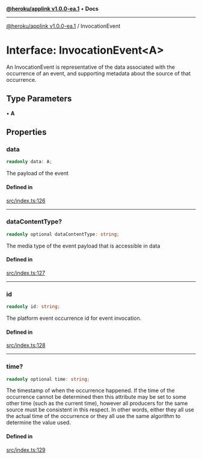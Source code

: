 [**@heroku/applink v1.0.0-ea.1**](../README.md) • **Docs**

***

[@heroku/applink v1.0.0-ea.1](../README.md) / InvocationEvent

# Interface: InvocationEvent\<A\>

An InvocationEvent is representative of the data associated with the occurrence of an event,
and supporting metadata about the source of that occurrence.

## Type Parameters

• **A**

## Properties

### data

```ts
readonly data: A;
```

The payload of the event

#### Defined in

[src/index.ts:126](https://github.com/heroku/heroku-applink-nodejs/blob/2642d389dda315880ee5a3612d84ccbd71f43b77/src/index.ts#L126)

***

### dataContentType?

```ts
readonly optional dataContentType: string;
```

The media type of the event payload that is accessible in data

#### Defined in

[src/index.ts:127](https://github.com/heroku/heroku-applink-nodejs/blob/2642d389dda315880ee5a3612d84ccbd71f43b77/src/index.ts#L127)

***

### id

```ts
readonly id: string;
```

The platform event occurrence id for event invocation.

#### Defined in

[src/index.ts:128](https://github.com/heroku/heroku-applink-nodejs/blob/2642d389dda315880ee5a3612d84ccbd71f43b77/src/index.ts#L128)

***

### time?

```ts
readonly optional time: string;
```

The timestamp of when the occurrence happened. If the time of the occurrence
cannot be determined then this attribute may be set to some other time
(such as the current time), however all producers for the same source must be consistent in this
respect. In other words, either they all use the actual time of the occurrence or they all use
the same algorithm to determine the value used.

#### Defined in

[src/index.ts:129](https://github.com/heroku/heroku-applink-nodejs/blob/2642d389dda315880ee5a3612d84ccbd71f43b77/src/index.ts#L129)
